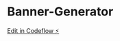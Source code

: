 # Banner-Generator

[Edit in Codeflow ⚡️](https://stackblitz.com/~/github.com/adrianagavrilut/Banner-Generator)